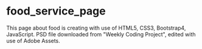 # food_service_page

This page about food is creating with use of HTML5, CSS3, Bootstrap4, JavaScript.
PSD file downloaded from "Weekly Coding Project", edited with use of Adobe Assets.
